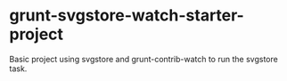 # grunt-svgstore-watch-starter-project
Basic project using svgstore and grunt-contrib-watch to run the svgstore task.
